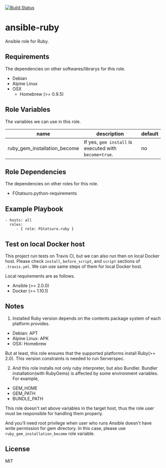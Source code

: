 [![Build Status](https://travis-ci.org/FGtatsuro/ansible-ruby.svg?branch=master)](https://travis-ci.org/FGtatsuro/ansible-ruby)

ansible-ruby
====================================

Ansible role for Ruby.

Requirements
------------

The dependencies on other softwares/librarys for this role.

- Debian
- Alpine Linux
- OSX
  - Homebrew (>= 0.9.5)

Role Variables
--------------

The variables we can use in this role.

|name|description|default|
|---|---|---|
|ruby_gem_installation_become|If yes, `gem install` is executed with `become=true`.|no|

Role Dependencies
-----------------

The dependencies on other roles for this role.

- FGtatsuro.python-requirements

Example Playbook
----------------

    - hosts: all
      roles:
         - { role: FGtatsuro.ruby }

Test on local Docker host
-------------------------

This project run tests on Travis CI, but we can also run then on local Docker host.
Please check `install`, `before_script`, and `script` sections of `.travis.yml`.
We can use same steps of them for local Docker host.

Local requirements are as follows.

- Ansible (>= 2.0.0)
- Docker (>= 1.10.1)

Notes
-----

1. Installed Ruby version depends on the contents package system of each platform provides.

  - Debian: APT
  - Alpine Linux: APK
  - OSX: Homebrew

  But at least, this role ensures that the supported platforms install Ruby(>= 2.0).
  This version constraints is needed to run Serverspec.

2. And this role installs not only ruby interpreter, but also Bundler.
  Bundler installation(with RubyGems) is affected by some environment variables. For example,

  - GEM_HOME
  - GEM_PATH
  - BUNDLE_PATH

  This role doesn't set above variables in the target host, thus the role user must be responsible for handling them properly.

  And you'll need root privilege when user who runs Ansible doesn't have write permission for gem directory. In this case,
  please use `ruby_gem_installation_become` role variable.

License
-------

MIT
